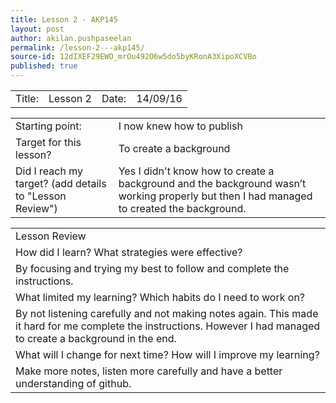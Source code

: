 ```yaml
---
title: Lesson 2 - AKP145
layout: post
author: akilan.pushpaseelan
permalink: /lesson-2---akp145/
source-id: 12dIXEF29EWO_mrOu492O6w5do5byKRonA3XipoXCVBo
published: true
---
```

<table>
  <tr>
    <td>Title:  </td>
    <td>Lesson 2</td>
    <td> Date:  </td>
    <td>14/09/16</td>
  </tr>
</table>


<table>
  <tr>
    <td>Starting point:</td>
    <td>I now knew how to publish</td>
  </tr>
  <tr>
    <td>Target for this lesson?</td>
    <td>To create a background</td>
  </tr>
  <tr>
    <td>Did I reach my target? 
(add details to "Lesson Review")</td>
    <td>Yes I didn't know how to create a background and the background wasn’t working properly but then I had managed to created the background.</td>
  </tr>
</table>


<table>
  <tr>
    <td>Lesson Review</td>
  </tr>
  <tr>
    <td>How did I learn? What strategies were effective? </td>
  </tr>
  <tr>
    <td>By focusing and trying my best to follow and complete the instructions.</td>
  </tr>
  <tr>
    <td>What limited my learning? Which habits do I need to work on? </td>
  </tr>
  <tr>
    <td>By not listening carefully and not making notes again. This made it hard for me complete the instructions. However I had managed to create a background in the end.</td>
  </tr>
  <tr>
    <td>What will I change for next time? How will I improve my learning?</td>
  </tr>
  <tr>
    <td>Make more notes, listen more carefully and have a better understanding of github.</td>
  </tr>
</table>


